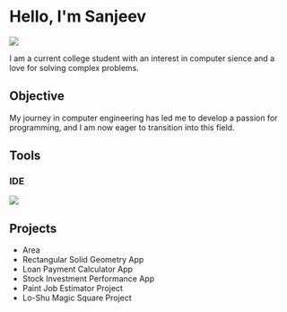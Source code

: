 # Hello, I'm Sanjeev
<a href="https://linkedin.com/in/sanjeev-singh-74b650333"><img src="https://img.shields.io/badge/-LinkedIn-0072b1?&style=for-the-badge&logo=linkedin&logoColor=white" /></a>


I am a current college student with an interest in computer sience and a love for solving complex problems.

## Objective

My journey in computer engineering has led me to develop a passion for programming, and I am now eager to transition into this field.

## Tools

### IDE
<div>
    <img src="https://img.shields.io/badge/-Visual%20Studio-5C2D91?&style=for-the-badge&logo=Visual%20Studio&logoColor=white" />


## Projects
- Area 
- Rectangular Solid Geometry App
- Loan Payment Calculator App
- Stock Investment Performance App
- Paint Job Estimator Project
- Lo-Shu Magic Square Project
  
